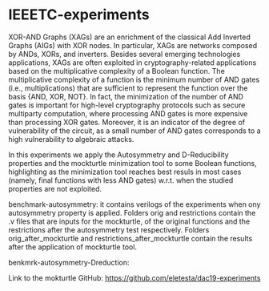 # IEEETC-experiments

XOR-AND Graphs (XAGs) are an enrichment of the classical Add Inverted Graphs (AIGs) with XOR nodes. In particular,  XAGs are networks composed by ANDs, XORs, and inverters. Besides several emerging technologies applications, XAGs are often exploited in cryptography-related applications based on the multiplicative complexity of a Boolean function. The multiplicative complexity of a function is  the minimum number of  AND gates (i.e., multiplications) that are sufficient to represent the function over the basis  \{AND, XOR, NOT\}. In fact, the minimization of the number of AND gates is  important for high-level cryptography protocols such as secure multiparty computation, where  processing AND gates is more expensive than processing XOR gates. Moreover, it is an indicator of the degree of vulnerability of the circuit, as a small number of AND gates corresponds to a high vulnerability to algebraic attacks. 

In this experiments we apply the Autosymmetry and D-Reducibility properties and the mockturtle minimization tool to some Boolean functions, highlighting as the minimization tool reaches best resuls in most cases (namely, final functions with less AND gates) w.r.t. when the studied properties are not exploited.

benchmark-autosymmetry: it contains verilogs of the experiments when ony autosymmetry property is applied. Folders orig and restrictions contain the .v files that are inputs for the mockturtle, of the original functions and the restrictions after the autosymmetry test respectively. Folders orig_after_mockturtle and restrictions_after_mockturtle contain the results after the application of mockturtle tool.

benkmrk-autosymmetry-Dreduction:

Link to the mokturtle GitHub: https://github.com/eletesta/dac19-experiments

